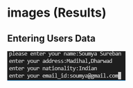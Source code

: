 # images (Results)
## Entering Users Data
![screen](https://github.com/soumya1349/stepin_Hotel-management/blob/main/6_ImagesAndVideos/Entering%20data.PNG)
